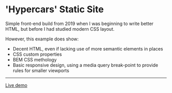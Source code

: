 # 'Hypercars' Static Site
Simple front-end build from 2019 when I was beginning to write better HTML, but before I had studied modern CSS layout.

However, this example does show:
- Decent HTML, even if lacking use of more semantic elements in places
- CSS custom properties
- BEM CSS methology
- Basic responsive design, using a media query break-point to provide rules for smaller viewports

----

[Live demo](https://robertbckly.github.io/hypercars-static-site/)
